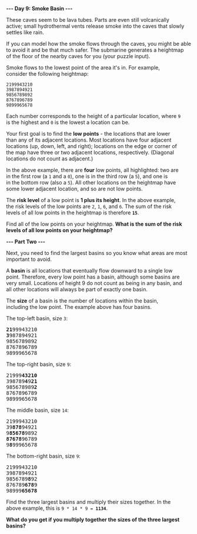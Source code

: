**--- Day 9: Smoke Basin ---**

These caves seem to be lava tubes. Parts are even still volcanically  
active; small hydrothermal vents release smoke into the caves that slowly  
settles like rain.

If you can model how the smoke flows through the caves, you might be able  
to avoid it and be that much safer. The submarine generates a heightmap  
of the floor of the nearby caves for you (your puzzle input).

Smoke flows to the lowest point of the area it's in. For example,  
consider the following heightmap:

```
2199943210
3987894921
9856789892
8767896789
9899965678
```

Each number corresponds to the height of a particular location, where `9`  
is the highest and `0` is the lowest a location can be.

Your first goal is to find the **low points** - the locations that are lower  
than any of its adjacent locations. Most locations have four adjacent  
locations (up, down, left, and right); locations on the edge or corner of  
the map have three or two adjacent locations, respectively. (Diagonal  
locations do not count as adjacent.)

In the above example, there are **four** low points, all highlighted: two are  
in the first row (a `1` and a `0`), one is in the third row (a `5`), and one is  
in the bottom row (also a `5`). All other locations on the heightmap have  
some lower adjacent location, and so are not low points.

The **risk level** of a low point is **1 plus its height**. In the above example,  
the risk levels of the low points are `2`, `1`, `6`, and `6`. The sum of the risk  
levels of all low points in the heightmap is therefore **`15`**.

Find all of the low points on your heightmap. **What is the sum of the risk  levels of all low points on your heightmap?**

**--- Part Two ---**

Next, you need to find the largest basins so you know what areas are most  
important to avoid.

A **basin** is all locations that eventually flow downward to a single low  
point. Therefore, every low point has a basin, although some basins are  
very small. Locations of height 9 do not count as being in any basin, and  
all other locations will always be part of exactly one basin.

The **size** of a basin is the number of locations within the basin,  
including the low point. The example above has four basins.

The top-left basin, size `3`:

<pre>
<b>21</b>99943210
<b>3</b>987894921
9856789892
8767896789
9899965678
</pre>

The top-right basin, size `9`:

<pre>
21999<b>43210</b>
398789<b>4</b>9<b>21</b>
985678989<b>2</b>
8767896789
9899965678
</pre>

The middle basin, size `14`:

<pre>
2199943210
39<b>878</b>94921
9<b>85678</b>9892
<b>87678</b>96789
9<b>8</b>99965678
</pre>

The bottom-right basin, size `9`:

<pre>
2199943210
3987894921
9856789<b>8</b>92
876789<b>678</b>9
98999<b>65678</b>
</pre>

Find the three largest basins and multiply their sizes together. In the  
above example, this is `9 * 14 * 9 = `**`1134`**.

**What do you get if you multiply together the sizes of the three largest  
basins?**
